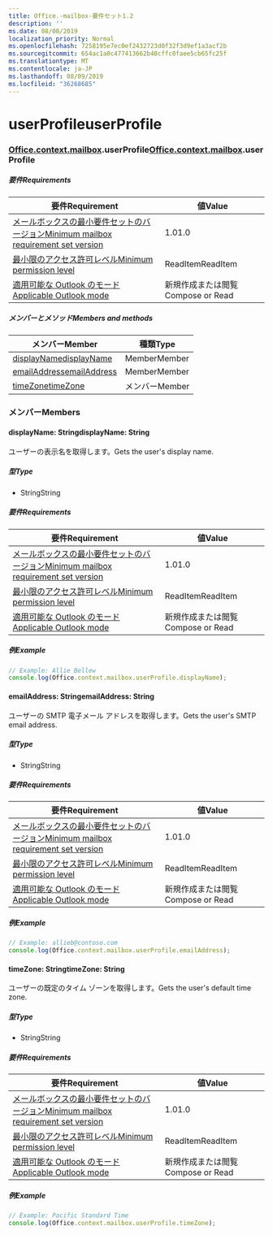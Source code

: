 ```yaml
---
title: Office.-mailbox-要件セット1.2
description: ''
ms.date: 08/08/2019
localization_priority: Normal
ms.openlocfilehash: 7258195e7ec0ef2432723d0f32f3d9ef1a3acf2b
ms.sourcegitcommit: 654ac1a0c477413662b48cffc0faee5cb65fc25f
ms.translationtype: MT
ms.contentlocale: ja-JP
ms.lasthandoff: 08/09/2019
ms.locfileid: "36268685"
---
```

# <a name="userprofile"></a><span data-ttu-id="f6384-102">userProfile</span><span class="sxs-lookup"><span data-stu-id="f6384-102">userProfile</span></span>

### <a name="officeofficemdcontextofficecontextmdmailboxofficecontextmailboxmduserprofile"></a><span data-ttu-id="f6384-103">[Office](Office.md)[.context](Office.context.md)[.mailbox](Office.context.mailbox.md).userProfile</span><span class="sxs-lookup"><span data-stu-id="f6384-103">[Office](Office.md)[.context](Office.context.md)[.mailbox](Office.context.mailbox.md).userProfile</span></span>

##### <a name="requirements"></a><span data-ttu-id="f6384-104">要件</span><span class="sxs-lookup"><span data-stu-id="f6384-104">Requirements</span></span>

|<span data-ttu-id="f6384-105">要件</span><span class="sxs-lookup"><span data-stu-id="f6384-105">Requirement</span></span>| <span data-ttu-id="f6384-106">値</span><span class="sxs-lookup"><span data-stu-id="f6384-106">Value</span></span>|
|---|---|
|[<span data-ttu-id="f6384-107">メールボックスの最小要件セットのバージョン</span><span class="sxs-lookup"><span data-stu-id="f6384-107">Minimum mailbox requirement set version</span></span>](/office/dev/add-ins/reference/requirement-sets/outlook-api-requirement-sets)| <span data-ttu-id="f6384-108">1.0</span><span class="sxs-lookup"><span data-stu-id="f6384-108">1.0</span></span>|
|[<span data-ttu-id="f6384-109">最小限のアクセス許可レベル</span><span class="sxs-lookup"><span data-stu-id="f6384-109">Minimum permission level</span></span>](/outlook/add-ins/understanding-outlook-add-in-permissions)| <span data-ttu-id="f6384-110">ReadItem</span><span class="sxs-lookup"><span data-stu-id="f6384-110">ReadItem</span></span>|
|[<span data-ttu-id="f6384-111">適用可能な Outlook のモード</span><span class="sxs-lookup"><span data-stu-id="f6384-111">Applicable Outlook mode</span></span>](/outlook/add-ins/#extension-points)| <span data-ttu-id="f6384-112">新規作成または閲覧</span><span class="sxs-lookup"><span data-stu-id="f6384-112">Compose or Read</span></span>|

##### <a name="members-and-methods"></a><span data-ttu-id="f6384-113">メンバーとメソッド</span><span class="sxs-lookup"><span data-stu-id="f6384-113">Members and methods</span></span>

| <span data-ttu-id="f6384-114">メンバー</span><span class="sxs-lookup"><span data-stu-id="f6384-114">Member</span></span> | <span data-ttu-id="f6384-115">種類</span><span class="sxs-lookup"><span data-stu-id="f6384-115">Type</span></span> |
|--------|------|
| [<span data-ttu-id="f6384-116">displayName</span><span class="sxs-lookup"><span data-stu-id="f6384-116">displayName</span></span>](#displayname-string) | <span data-ttu-id="f6384-117">Member</span><span class="sxs-lookup"><span data-stu-id="f6384-117">Member</span></span> |
| [<span data-ttu-id="f6384-118">emailAddress</span><span class="sxs-lookup"><span data-stu-id="f6384-118">emailAddress</span></span>](#emailaddress-string) | <span data-ttu-id="f6384-119">Member</span><span class="sxs-lookup"><span data-stu-id="f6384-119">Member</span></span> |
| [<span data-ttu-id="f6384-120">timeZone</span><span class="sxs-lookup"><span data-stu-id="f6384-120">timeZone</span></span>](#timezone-string) | <span data-ttu-id="f6384-121">メンバー</span><span class="sxs-lookup"><span data-stu-id="f6384-121">Member</span></span> |

### <a name="members"></a><span data-ttu-id="f6384-122">メンバー</span><span class="sxs-lookup"><span data-stu-id="f6384-122">Members</span></span>

#### <a name="displayname-string"></a><span data-ttu-id="f6384-123">displayName: String</span><span class="sxs-lookup"><span data-stu-id="f6384-123">displayName: String</span></span>

<span data-ttu-id="f6384-124">ユーザーの表示名を取得します。</span><span class="sxs-lookup"><span data-stu-id="f6384-124">Gets the user's display name.</span></span>

##### <a name="type"></a><span data-ttu-id="f6384-125">型</span><span class="sxs-lookup"><span data-stu-id="f6384-125">Type</span></span>

*   <span data-ttu-id="f6384-126">String</span><span class="sxs-lookup"><span data-stu-id="f6384-126">String</span></span>

##### <a name="requirements"></a><span data-ttu-id="f6384-127">要件</span><span class="sxs-lookup"><span data-stu-id="f6384-127">Requirements</span></span>

|<span data-ttu-id="f6384-128">要件</span><span class="sxs-lookup"><span data-stu-id="f6384-128">Requirement</span></span>| <span data-ttu-id="f6384-129">値</span><span class="sxs-lookup"><span data-stu-id="f6384-129">Value</span></span>|
|---|---|
|[<span data-ttu-id="f6384-130">メールボックスの最小要件セットのバージョン</span><span class="sxs-lookup"><span data-stu-id="f6384-130">Minimum mailbox requirement set version</span></span>](/office/dev/add-ins/reference/requirement-sets/outlook-api-requirement-sets)| <span data-ttu-id="f6384-131">1.0</span><span class="sxs-lookup"><span data-stu-id="f6384-131">1.0</span></span>|
|[<span data-ttu-id="f6384-132">最小限のアクセス許可レベル</span><span class="sxs-lookup"><span data-stu-id="f6384-132">Minimum permission level</span></span>](/outlook/add-ins/understanding-outlook-add-in-permissions)| <span data-ttu-id="f6384-133">ReadItem</span><span class="sxs-lookup"><span data-stu-id="f6384-133">ReadItem</span></span>|
|[<span data-ttu-id="f6384-134">適用可能な Outlook のモード</span><span class="sxs-lookup"><span data-stu-id="f6384-134">Applicable Outlook mode</span></span>](/outlook/add-ins/#extension-points)| <span data-ttu-id="f6384-135">新規作成または閲覧</span><span class="sxs-lookup"><span data-stu-id="f6384-135">Compose or Read</span></span>|

##### <a name="example"></a><span data-ttu-id="f6384-136">例</span><span class="sxs-lookup"><span data-stu-id="f6384-136">Example</span></span>

```javascript
// Example: Allie Bellew
console.log(Office.context.mailbox.userProfile.displayName);
```

#### <a name="emailaddress-string"></a><span data-ttu-id="f6384-137">emailAddress: String</span><span class="sxs-lookup"><span data-stu-id="f6384-137">emailAddress: String</span></span>

<span data-ttu-id="f6384-138">ユーザーの SMTP 電子メール アドレスを取得します。</span><span class="sxs-lookup"><span data-stu-id="f6384-138">Gets the user's SMTP email address.</span></span>

##### <a name="type"></a><span data-ttu-id="f6384-139">型</span><span class="sxs-lookup"><span data-stu-id="f6384-139">Type</span></span>

*   <span data-ttu-id="f6384-140">String</span><span class="sxs-lookup"><span data-stu-id="f6384-140">String</span></span>

##### <a name="requirements"></a><span data-ttu-id="f6384-141">要件</span><span class="sxs-lookup"><span data-stu-id="f6384-141">Requirements</span></span>

|<span data-ttu-id="f6384-142">要件</span><span class="sxs-lookup"><span data-stu-id="f6384-142">Requirement</span></span>| <span data-ttu-id="f6384-143">値</span><span class="sxs-lookup"><span data-stu-id="f6384-143">Value</span></span>|
|---|---|
|[<span data-ttu-id="f6384-144">メールボックスの最小要件セットのバージョン</span><span class="sxs-lookup"><span data-stu-id="f6384-144">Minimum mailbox requirement set version</span></span>](/office/dev/add-ins/reference/requirement-sets/outlook-api-requirement-sets)| <span data-ttu-id="f6384-145">1.0</span><span class="sxs-lookup"><span data-stu-id="f6384-145">1.0</span></span>|
|[<span data-ttu-id="f6384-146">最小限のアクセス許可レベル</span><span class="sxs-lookup"><span data-stu-id="f6384-146">Minimum permission level</span></span>](/outlook/add-ins/understanding-outlook-add-in-permissions)| <span data-ttu-id="f6384-147">ReadItem</span><span class="sxs-lookup"><span data-stu-id="f6384-147">ReadItem</span></span>|
|[<span data-ttu-id="f6384-148">適用可能な Outlook のモード</span><span class="sxs-lookup"><span data-stu-id="f6384-148">Applicable Outlook mode</span></span>](/outlook/add-ins/#extension-points)| <span data-ttu-id="f6384-149">新規作成または閲覧</span><span class="sxs-lookup"><span data-stu-id="f6384-149">Compose or Read</span></span>|

##### <a name="example"></a><span data-ttu-id="f6384-150">例</span><span class="sxs-lookup"><span data-stu-id="f6384-150">Example</span></span>

```javascript
// Example: allieb@contoso.com
console.log(Office.context.mailbox.userProfile.emailAddress);
```

#### <a name="timezone-string"></a><span data-ttu-id="f6384-151">timeZone: String</span><span class="sxs-lookup"><span data-stu-id="f6384-151">timeZone: String</span></span>

<span data-ttu-id="f6384-152">ユーザーの既定のタイム ゾーンを取得します。</span><span class="sxs-lookup"><span data-stu-id="f6384-152">Gets the user's default time zone.</span></span>

##### <a name="type"></a><span data-ttu-id="f6384-153">型</span><span class="sxs-lookup"><span data-stu-id="f6384-153">Type</span></span>

*   <span data-ttu-id="f6384-154">String</span><span class="sxs-lookup"><span data-stu-id="f6384-154">String</span></span>

##### <a name="requirements"></a><span data-ttu-id="f6384-155">要件</span><span class="sxs-lookup"><span data-stu-id="f6384-155">Requirements</span></span>

|<span data-ttu-id="f6384-156">要件</span><span class="sxs-lookup"><span data-stu-id="f6384-156">Requirement</span></span>| <span data-ttu-id="f6384-157">値</span><span class="sxs-lookup"><span data-stu-id="f6384-157">Value</span></span>|
|---|---|
|[<span data-ttu-id="f6384-158">メールボックスの最小要件セットのバージョン</span><span class="sxs-lookup"><span data-stu-id="f6384-158">Minimum mailbox requirement set version</span></span>](/office/dev/add-ins/reference/requirement-sets/outlook-api-requirement-sets)| <span data-ttu-id="f6384-159">1.0</span><span class="sxs-lookup"><span data-stu-id="f6384-159">1.0</span></span>|
|[<span data-ttu-id="f6384-160">最小限のアクセス許可レベル</span><span class="sxs-lookup"><span data-stu-id="f6384-160">Minimum permission level</span></span>](/outlook/add-ins/understanding-outlook-add-in-permissions)| <span data-ttu-id="f6384-161">ReadItem</span><span class="sxs-lookup"><span data-stu-id="f6384-161">ReadItem</span></span>|
|[<span data-ttu-id="f6384-162">適用可能な Outlook のモード</span><span class="sxs-lookup"><span data-stu-id="f6384-162">Applicable Outlook mode</span></span>](/outlook/add-ins/#extension-points)| <span data-ttu-id="f6384-163">新規作成または閲覧</span><span class="sxs-lookup"><span data-stu-id="f6384-163">Compose or Read</span></span>|

##### <a name="example"></a><span data-ttu-id="f6384-164">例</span><span class="sxs-lookup"><span data-stu-id="f6384-164">Example</span></span>

```javascript
// Example: Pacific Standard Time
console.log(Office.context.mailbox.userProfile.timeZone);
```
